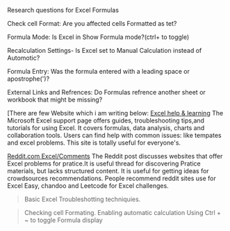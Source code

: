 Research questions for Excel Formulas

Check cell Format: Are you affected cells Formatted as tet?

Formula Mode: Is Excel in Show Formula mode?(ctrl+ to toggle)

Recalculation Settings- Is Excel set to Manual Calculation instead of Automotic?

Formula Entry: Was the formula entered with a leading space or apostrophe(')?

External Links and Refrences: Do Formulas refrence another sheet or workbook that might be missing?

[There are few Website which i am writing below:
[Excel help & learning](https://support.microsoft.com/en-us/excel)
The Microsoft Excel support page offers guides, troubleshooting tips,and tutorials for using Excel.
It covers formulas, data analysis, charts and collaboration tools. Users can find help with common issues:
like tempates and excel problems. This site is totally useful for everyone's.

[Reddit.com Excel/Comments](https://www.reddit.com/r/excel/comments/ihyt6n/are_there_sites_that_provides_excel_problems_for/)
The Reddit post discusses websites that offer Excel problems for pratice.It is useful thread for discovering
Pratice materials, but lacks structured content. It is useful for getting ideas for crowdsources recommendations.
People recommend reddit sites use for Excel Easy, chandoo and Leetcode for Excel challenges.

> Basic Excel Troubleshotting techniquies.

> Checking cell Formating.
> Enabling automatic calculation
> Using Ctrl + ~ to toggle Formula display

